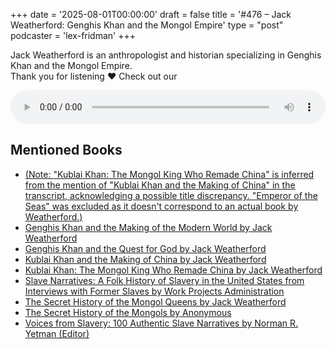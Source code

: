 +++
date = '2025-08-01T00:00:00'
draft = false
title = '#476 – Jack Weatherford: Genghis Khan and the Mongol Empire'
type = "post"
podcaster = 'lex-fridman'
+++

Jack Weatherford is an anthropologist and historian specializing in Genghis Khan and the Mongol Empire.<br />
Thank you for listening ❤ Check out our

<audio controls style="width: 100%; max-width: 800px;">
  <source src="https://media.blubrry.com/takeituneasy/content.blubrry.com/takeituneasy/lex_ai_jack_weatherford.mp3" type="audio/mpeg">
  Your browser does not support the audio element.
</audio>

## Mentioned Books

- [(Note: "Kublai Khan: The Mongol King Who Remade China" is inferred from the mention of "Kublai Khan and the Making of China" in the transcript, acknowledging a possible title discrepancy. "Emperor of the Seas" was excluded as it doesn't correspond to an actual book by Weatherford.)](https://www.amazon.com/s?k=(Note:+"Kublai+Khan:+The+Mongol+King+Who+Remade+China"+is+inferred+from+the+mention+of+"Kublai+Khan+and+the+Making+of+China"+in+the+transcript,+acknowledging+a+possible+title+discrepancy.+"Emperor+of+the+Seas"+was+excluded+as+it+doesn't+correspond+to+an+actual+book+by+Weatherford.)&tag=podcaststoboo-20)
- [Genghis Khan and the Making of the Modern World by Jack Weatherford](https://www.amazon.com/s?k=Genghis+Khan+and+the+Making+of+the+Modern+World+by+Jack+Weatherford&tag=podcaststoboo-20)
- [Genghis Khan and the Quest for God by Jack Weatherford](https://www.amazon.com/s?k=Genghis+Khan+and+the+Quest+for+God+by+Jack+Weatherford&tag=podcaststoboo-20)
- [Kublai Khan and the Making of China by Jack Weatherford](https://www.amazon.com/s?k=Kublai+Khan+and+the+Making+of+China+by+Jack+Weatherford&tag=podcaststoboo-20)
- [Kublai Khan: The Mongol King Who Remade China by Jack Weatherford](https://www.amazon.com/s?k=Kublai+Khan:+The+Mongol+King+Who+Remade+China+by+Jack+Weatherford&tag=podcaststoboo-20)
- [Slave Narratives: A Folk History of Slavery in the United States from Interviews with Former Slaves by Work Projects Administration](https://www.amazon.com/s?k=Slave+Narratives:+A+Folk+History+of+Slavery+in+the+United+States+from+Interviews+with+Former+Slaves+by+Work+Projects+Administration&tag=podcaststoboo-20)
- [The Secret History of the Mongol Queens by Jack Weatherford](https://www.amazon.com/s?k=The+Secret+History+of+the+Mongol+Queens+by+Jack+Weatherford&tag=podcaststoboo-20)
- [The Secret History of the Mongols by Anonymous](https://www.amazon.com/s?k=The+Secret+History+of+the+Mongols+by+Anonymous&tag=podcaststoboo-20)
- [Voices from Slavery: 100 Authentic Slave Narratives by Norman R. Yetman (Editor)](https://www.amazon.com/s?k=Voices+from+Slavery:+100+Authentic+Slave+Narratives+by+Norman+R.+Yetman+(Editor)&tag=podcaststoboo-20)